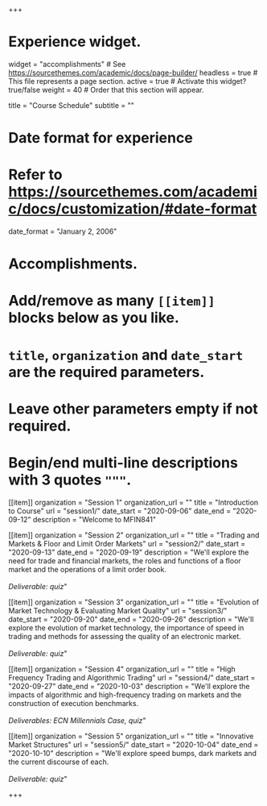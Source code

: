 +++
# Experience widget.
widget = "accomplishments"  # See https://sourcethemes.com/academic/docs/page-builder/
headless = true  # This file represents a page section.
active = true  # Activate this widget? true/false
weight = 40  # Order that this section will appear.

title = "Course Schedule"
subtitle = ""

# Date format for experience
#   Refer to https://sourcethemes.com/academic/docs/customization/#date-format
date_format = "January 2, 2006"

# Accomplishments.
#   Add/remove as many `[[item]]` blocks below as you like.
#   `title`, `organization` and `date_start` are the required parameters.
#   Leave other parameters empty if not required.
#   Begin/end multi-line descriptions with 3 quotes `"""`.

[[item]]
  organization = "Session 1"
  organization_url = ""
  title = "Introduction to Course"
  url = "session1/"
  date_start = "2020-09-06"
  date_end = "2020-09-12"
  description = "Welcome to MFIN841"

[[item]]
  organization = "Session 2"
  organization_url = ""
  title = "Trading and Markets & Floor and Limit Order Markets"
  url = "session2/"
  date_start = "2020-09-13"
  date_end = "2020-09-19"
  description = "We'll explore the need for trade and financial markets, the roles and functions of a floor market and the operations of a limit order book. </br></br> *Deliverable: quiz*"
  
  [[item]]
  organization = "Session 3"
  organization_url = ""
  title = "Evolution of Market Technology & Evaluating Market Quality"
  url = "session3/"
  date_start = "2020-09-20"
  date_end = "2020-09-26"
  description = "We'll explore the evolution of market technology, the importance of speed in trading and methods for assessing the quality of an electronic market. </br></br> *Deliverable: quiz*"
  
  [[item]]
  organization = "Session 4"
  organization_url = ""
  title = "High Frequency Trading and Algorithmic Trading"
  url = "session4/"
  date_start = "2020-09-27"
  date_end = "2020-10-03"
  description = "We'll explore the impacts of algorithmic and high-frequency trading on markets and the construction of execution benchmarks. </br></br> *Deliverables: ECN Millennials Case, quiz*"
  
  [[item]]
  organization = "Session 5"
  organization_url = ""
  title = "Innovative Market Structures"
  url = "session5/"
  date_start = "2020-10-04"
  date_end = "2020-10-10"
  description = "We'll explore speed bumps, dark markets and the current discourse of each. </br></br> *Deliverable: quiz*"
  

  


+++

